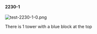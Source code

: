 #### 2230-1
![test-2230-1-0.png](https://github.com/lil-lab/nlvr/raw/master/nlvr/test/images/2/test-2230-1-0.png "test-2230-1-0.png")

There is 1 tower with a blue block at the top